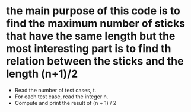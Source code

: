 # the main purpose of this code is to find the maximum number of sticks that have the same length but the most interesting part is to find th relation between the sticks and the length (n+1)/2

- Read the number of test cases, t.
- For each test case, read the integer n.
- Compute and print the result of (n + 1) / 2
